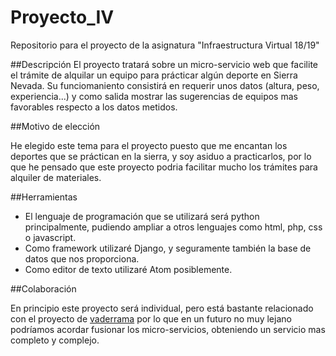 # Proyecto_IV
Repositorio para el proyecto de la asignatura "Infraestructura Virtual 18/19"

##Descripción
El proyecto tratará sobre un micro-servicio web que facilite el trámite de alquilar un equipo para prácticar algún deporte en Sierra Nevada.
Su funciomaniento consistirá en requerir unos datos (altura, peso, experiencia...) y como salida mostrar las sugerencias de equipos mas favorables respecto a los datos metidos.

##Motivo de elección

He elegido este tema para el proyecto puesto que me encantan los deportes que se práctican en la sierra, y soy asiduo a practicarlos, por lo que he pensado que este proyecto podria facilitar mucho los trámites para alquiler de materiales.

##Herramientas
- El lenguaje de programación que se utilizará será python principalmente, pudiendo ampliar a otros lenguajes como html, php, css o javascript.
- Como framework utilizaré Django, y seguramente también la base de datos que nos proporciona.
- Como editor de texto utilizaré Atom posiblemente.

##Colaboración

En principio este proyecto será individual, pero está bastante relacionado con el proyecto de [vaderrama](https://github.com/vaderrama/Proyecto-IV) por lo que en un futuro no muy lejano podríamos acordar fusionar los micro-servicios, obteniendo un servicio mas completo y complejo.
